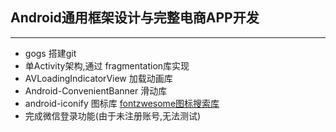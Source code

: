 ## Android通用框架设计与完整电商APP开发
---
* gogs 搭建git
* 单Activity架构,通过 fragmentation库实现
* AVLoadingIndicatorView 加载动画库
* Android-ConvenientBanner 滑动库
*  android-iconify 图标库  [fontzwesome图标搜索库](http://fontawesome.io/icons/)
* 完成微信登录功能(由于未注册账号,无法测试)

